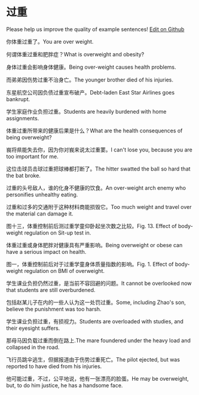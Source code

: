 # 过重

Please help us improve the quality of example sentences! [Edit on Github](https://github.com/jiyushe/jiyu-example-sentence-source/blob/main/chinese/guozhong.md)

<p><span class="chinese">你体重过重了。</span><span class="english">You are over weight.</span></p>

<p><span class="chinese">何谓体重过重和肥胖症？</span><span class="english">What is overweight and obesity?</span></p>

<p><span class="chinese">身体过重会影响身体健康。</span><span class="english">Being over-weight causes health problems.</span></p>

<p><span class="chinese">而弟弟因伤势过重不治身亡。</span><span class="english">The younger brother died of his injuries.</span></p>

<p><span class="chinese">东星航空公司因负债过重宣布破产。</span><span class="english">Debt-laden East Star Airlines goes bankrupt.</span></p>

<p><span class="chinese">学生家庭作业负担过重。</span><span class="english">Students are heavily burdened with home assignments.</span></p>

<p><span class="chinese">体重过重所带来的健康后果是什么？</span><span class="english">What are the health consequences of being overweight?</span></p>

<p><span class="chinese">峩将県能失去你，因为你对峩来说太过重葽。</span><span class="english">I can't lose you, because you are too important for me.</span></p>

<p><span class="chinese">这位击球员击球过重把球棒都打断了。</span><span class="english">The hitter swatted the ball so hard that the bat broke.</span></p>

<p><span class="chinese">过重的头号敌人，谁的化身不健康的饮食。</span><span class="english">An over-weight arch enemy who personifies unhealthy eating.</span></p>

<p><span class="chinese">过重和过多的交通附于这种材料商能损毁它。</span><span class="english">Too much weight and travel over the material can damage it.</span></p>

<p><span class="chinese">图十三，体重控制前后测过重学童仰卧起坐次数之比较。</span><span class="english">Fig. 13. Effect of body-weight regulation on Sit-up test in.</span></p>

<p><span class="chinese">体重过重或身体肥胖对健康具有严重影响。</span><span class="english">Being overweight or obese can have a serious impact on health.</span></p>

<p><span class="chinese">图一，体重控制前后对于过重学童身体质量指数的影响。</span><span class="english">Fig. 1. Effect of body-weight regulation on BMI of overweight.</span></p>

<p><span class="chinese">学生课业负担仍然过重，是当前不容回避的问题。</span><span class="english">It cannot be overlooked now that students are still overburdened.</span></p>

<p><span class="chinese">包括赵某儿子在内的一些人认为这一处罚过重。</span><span class="english">Some, including Zhao's son, believe the punishment was too harsh.</span></p>

<p><span class="chinese">学生课业负担过重，有损视力。</span><span class="english">Students are overloaded with studies, and their eyesight suffers.</span></p>

<p><span class="chinese">那母马因负载过重而倒在路上.</span><span class="english">The mare foundered under the heavy load and collapsed in the road.</span></p>

<p><span class="chinese">飞行员跳伞逃生，但据报道由于伤势过重死亡。</span><span class="english">The pilot ejected, but was reported to have died from his injuries.</span></p>

<p><span class="chinese">他可能过重，不过，公平地说，他有一张漂亮的脸蛋。</span><span class="english">He may be overweight, but, to do him justice, he has a handsome face.</span></p>

